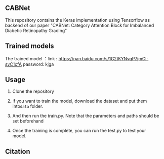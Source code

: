 ##  CABNet

This repository contains the Keras implementation using Tensorflow as backend of our paper "CABNet: Category Attention Block for Imbalanced Diabetic Retinopathy Grading"

## Trained models

The trained model ：link : https://pan.baidu.com/s/1G2tKYNvqP7jmCl-svC1cfA  password: kjga



## Usage

1. Clone the repository

2. If you want to train the model, download the dataset and put them into`data` folder.

3.  And then run the train.py.  Note that the parameters and paths should be set beforehand

4. Once the training is complete, you can run the test.py to test your model.
## Citation


